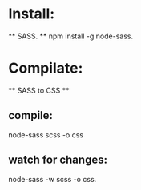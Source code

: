 # Install:
** SASS. **
npm install -g node-sass.

# Compilate:
** SASS to CSS **

## compile:
node-sass scss -o css 

## watch for changes:
node-sass -w scss -o css.
